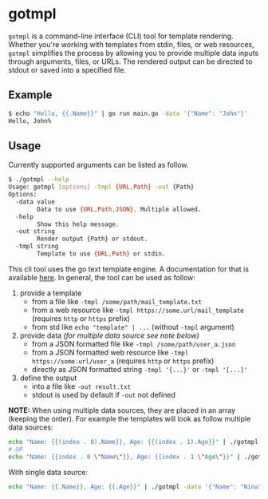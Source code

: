 # gotmpl

`gotmpl` is a command-line interface (CLI) tool for template rendering. Whether you're working with templates from stdin, files, or web resources, `gotmpl` simplifies the process by allowing you to provide multiple data inputs through arguments, files, or URLs. The rendered output can be directed to stdout or saved into a specified file.

## Example
```bash
$ echo "Hello, {{.Name}}" | go run main.go -data '{"Name": "John"}'
Hello, John%     
```

## Usage
Currently supported arguments can be listed as follow.
```bash
$ ./gotmpl --help
Usage: gotmpl [options] -tmpl {URL,Path} -out {Path}
Options:
  -data value
        Data to use {URL,Path,JSON}. Multiple allowed.
  -help
        Show this help message.
  -out string
        Render output {Path} or stdout.
  -tmpl string
        Template to use {URL,Path} or stdin.
```

This cli tool uses the go text template engine. A documentation for that is available [here](https://pkg.go.dev/text/template).
In general, the tool can be used as follow:
1. provide a template
   * from a file like `-tmpl /some/path/mail_template.txt`
   * from a web resource like `-tmpl https://some.url/mail_template` (requires `http` or `https` prefix)
   * from std like `echo "template" | ...` (without `-tmpl` argument)
2. provide data *(for multiple data source see note below)*
   * from a JSON formatted file like `-tmpl /some/path/user_a.json`
   * from a JSON formatted web resource like `-tmpl https://some.url/user_a` (requires `http` or `https` prefix)
   * directly as JSON formatted string `-tmpl '{...}'` or `-tmpl '[...]'`
3. define the output
   * into a file like `-out result.txt`
   * stdout is used by default if `-out` not defined

**NOTE:** When using multiple data sources, they are placed in an array (keeping the order). 
For example the templates will look as follow multiple data sources:
```bash
echo "Name: {{(index . 0).Name}}, Age: {{(index . 1).Age}}" | ./gotmpl -data '{"Name": "Nina"}' -data '{"Age": 33}'
# OR
echo "Name: {{index . 0 \"Name\"}}, Age: {{index . 1 \"Age\"}}" | ./gotmpl -data '{"Name": "Nina"}' -data '{"Age": 33}'
```
With single data source:
```bash
echo "Name: {{.Name}}, Age: {{.Age}}" | ./gotmpl -data '{"Name": "Nina", "Age": 33}'
```

